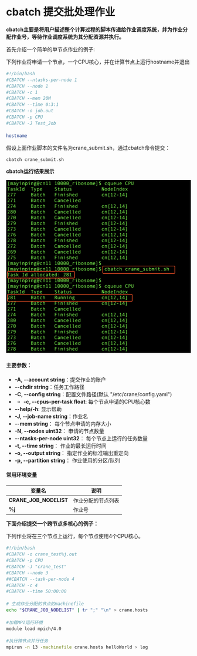 # cbatch 提交批处理作业 #

**cbatch主要是将用户描述整个计算过程的脚本传递给作业调度系统，并为作业分配作业号，等待作业调度系统为其分配资源并执行。**

首先介绍一个简单的单节点作业的例子:

下列作业将申请一个节点，一个CPU核心，并在计算节点上运行hostname并退出

~~~bash
#!/bin/bash
#CBATCH --ntasks-per-node 1
#CBATCH --node 1
#CBATCH -c 1
#CBATCH --mem 20M
#CBATCH --time 0:3:1
#CBATCH -o job.out
#CBATCH -p CPU
#CBATCH -J Test_Job

hostname
~~~

假设上面作业脚本的文件名为crane_submit.sh，通过cbatch命令提交：

~~~bash
cbatch crane_submit.sh
~~~

**cbatch运行结果展示**

![cbatch](../images/cbatch.png)

#### 主要参数： ####
- **-A, --account string**：提交作业的账户
- **--chdir string**：任务工作路径
- **-C, --config string**：配置文件路径(默认 "/etc/crane/config.yaml")
- - **-c, --cpus-per-task float**: 每个节点申请的CPU核心数
- **--help/-h**: 显示帮助
- **-J, --job-name string**：作业名
- **--mem string**： 每个节点申请的内存大小
- **-N, --nodes uint32**： 申请的节点数量
- **--ntasks-per-node uint32**： 每个节点上运行的任务数量
- **-t, --time string**： 作业的最长运行时间
- **-o, --output string**： 指定作业的标准输出重定向
- **-p, --partition string**： 作业使用的分区/队列

#### 常用环境变量 ####

| 变量名                 | 说明               | 
| ---------------------- | ------------------ |
| **CRANE_JOB_NODELIST**   | 作业分配的节点列表 |
| **%j**                   | 作业号             |


**下面介绍提交一个跨节点多核心的例子：**

下列作业将在三个节点上运行，每个节点使用4个CPU核心。

~~~bash
#!/bin/bash
#CBATCH -o crane_test%j.out
#CBATCH -p CPU
#CBATCH -J "crane_test"
#CBATCH --node 3
##CBATCH --task-per-node 4
#CBATCH -c 4
#CBATCH --time 50:00:00

# 生成作业分配的节点的machinefile
echo "$CRANE_JOB_NODELIST" | tr ";" "\n" > crane.hosts

#加载MPI运行环境
module load mpich/4.0 

#执行跨节点并行任务
mpirun -n 13 -machinefile crane.hosts helloWorld > log

~~~
